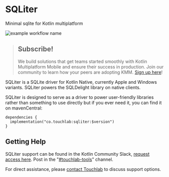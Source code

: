 # SQLiter

Minimal sqlite for Kotlin multiplatform

![example workflow name](https://github.com/touchlab/SQLiter/workflows/build/badge.svg)

> ## Subscribe!
>
> We build solutions that get teams started smoothly with Kotlin Multiplatform Mobile and ensure their success in production. Join our community to learn how your peers are adopting KMM.
 [Sign up here](https://go.touchlab.co/newsletter-gh)!

SQLiter is a SQLite driver for Kotlin Native, currently Apple and Windows variants. SQLiter powers the SQLDelight library
on native clients.


SQLiter is designed to serve as a driver to power user-friendly libraries rather than something to use directly but if you ever need it, you can find it on mavenCentral:

```
dependencies {
  implementation("co.touchlab:sqliter:$version")
}
```

## Getting Help

SQLiter support can be found in the Kotlin Community Slack, [request access here](http://slack.kotlinlang.org/). Post in the "[#touchlab-tools](https://kotlinlang.slack.com/archives/CTJB58X7X)" channel.

For direct assistance, please [contact Touchlab](https://go.touchlab.co/contactus-gh) to discuss support options.
